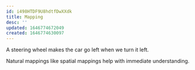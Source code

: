 ```yaml
---
id: i498HTDF9U8hdtfDwXXdk
title: Mapping
desc: ''
updated: 1646774672049
created: 1646774630097
---
```


A steering wheel makes the car go left when we turn it left.

Natural mappings like spatial mappings help with immediate understanding.
